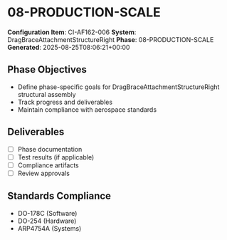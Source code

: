 # 08-PRODUCTION-SCALE

**Configuration Item**: CI-AF162-006
**System**: DragBraceAttachmentStructureRight
**Phase**: 08-PRODUCTION-SCALE
**Generated**: 2025-08-25T08:06:21+00:00

## Phase Objectives
- Define phase-specific goals for DragBraceAttachmentStructureRight structural assembly
- Track progress and deliverables
- Maintain compliance with aerospace standards

## Deliverables
- [ ] Phase documentation
- [ ] Test results (if applicable)
- [ ] Compliance artifacts
- [ ] Review approvals

## Standards Compliance
- DO-178C (Software)
- DO-254 (Hardware)
- ARP4754A (Systems)

